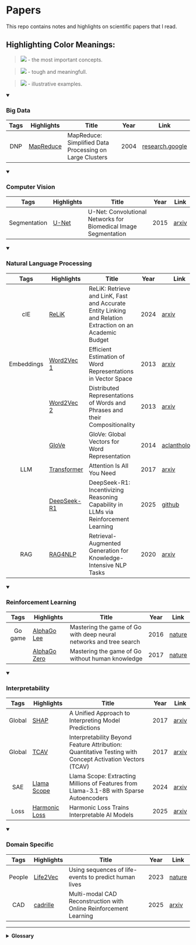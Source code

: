 # Papers

This repo contains notes and highlights on scientific papers that I read.

## Highlighting Color Meanings:

> [![](https://img.shields.io/badge/yellow-yellow?style=for-the-badge)]() - the most important concepts.

> [![](https://img.shields.io/badge/red-red?style=for-the-badge)]() - tough and meaningfull.

> [![](https://img.shields.io/badge/green-green?style=for-the-badge)]() - illustrative examples.

<details open>
<summary><h3>Big Data</h3></summary>

| Tags | Highlights                              | Title                                                   | Year | Link                                                                                                                 |
| :--: | --------------------------------------- | ------------------------------------------------------- | :--: | -------------------------------------------------------------------------------------------------------------------- |
| DNP  | [MapReduce](./highlights/MapReduce.pdf) | MapReduce: Simplified Data Processing on Large Clusters | 2004 | [research.google](https://static.googleusercontent.com/media/research.google.com/en/us/archive/mapreduce-osdi04.pdf) |

</details>

<details open>
<summary><h3>Computer Vision</h3></summary>

|     Tags     | Highlights                      | Title                                                           | Year | Link                                      |
| :----------: | ------------------------------- | --------------------------------------------------------------- | :--: | ----------------------------------------- |
| Segmentation | [U-Net](./highlights/U-Net.pdf) | U-Net: Convolutional Networks for Biomedical Image Segmentation | 2015 | [arxiv](https://arxiv.org/abs/1505.04597) |

</details>

<details open>
<summary><h3>Natural Language Processing</h3></summary>

|    Tags    | Highlights                                  | Title                                                                                                    | Year | Link                                                                           |
| :--------: | ------------------------------------------- | -------------------------------------------------------------------------------------------------------- | :--: | ------------------------------------------------------------------------------ |
|    cIE     | [ReLiK](./highlights/ReLiK.pdf)             | ReLiK: Retrieve and LinK, Fast and Accurate Entity Linking and Relation Extraction on an Academic Budget | 2024 | [arxiv](https://arxiv.org/abs/2408.00103)                                      |
| Embeddings | [Word2Vec 1](./highlights/Word2Vec%201.pdf) | Efficient Estimation of Word Representations in Vector Space                                             | 2013 | [arxiv](https://arxiv.org/abs/1301.3781)                                       |
|            | [Word2Vec 2](./highlights/Word2Vec%202.pdf) | Distributed Representations of Words and Phrases and their Compositionality                              | 2013 | [arxiv](https://arxiv.org/abs/1310.4546)                                       |
|            | [GloVe](./highlights/GloVe.pdf)             | GloVe: Global Vectors for Word Representation                                                            | 2014 | [aclanthology](https://aclanthology.org/D14-1162/)                             |
|    LLM     | [Transformer](./highlights/Transformer.pdf) | Attention Is All You Need                                                                                | 2017 | [arxiv](https://arxiv.org/abs/1706.03762)                                      |
|            | [DeepSeek-R1](./highlights/DeepSeek-R1.pdf) | DeepSeek-R1: Incentivizing Reasoning Capability in LLMs via Reinforcement Learning                       | 2025 | [github](https://github.com/deepseek-ai/DeepSeek-R1/blob/main/DeepSeek_R1.pdf) |
|    RAG     | [RAG4NLP](./highlights/RAG4NLP.pdf)         | Retrieval-Augmented Generation for Knowledge-Intensive NLP Tasks                                         | 2020 | [arxiv](https://arxiv.org/abs/2005.11401)                                      |

</details>

<details open>
<summary><h3>Reinforcement Learning</h3></summary>

|  Tags   | Highlights                                      | Title                                                              | Year | Link                                                  |
| :-----: | ----------------------------------------------- | ------------------------------------------------------------------ | :--: | ----------------------------------------------------- |
| Go game | [AlphaGo Lee](./highlights/AlphaGo%20Lee.pdf)   | Mastering the game of Go with deep neural networks and tree search | 2016 | [nature](https://www.nature.com/articles/nature16961) |
|         | [AlphaGo Zero](./highlights/AlphaGo%20Zero.pdf) | Mastering the game of Go without human knowledge                   | 2017 | [nature](https://www.nature.com/articles/nature24270) |

</details>

<details open>
<summary><h3>Interpretability</h3></summary>

|  Tags  | Highlights                                        | Title                                                                                                    | Year | Link                                        |
| :----: | ------------------------------------------------- | -------------------------------------------------------------------------------------------------------- | :--: | ------------------------------------------- |
| Global | [SHAP](./highlights/SHAP.pdf)                     | A Unified Approach to Interpreting Model Predictions                                                     | 2017 | [arxiv](https://arxiv.org/abs/1705.07874)   |
| Global | [TCAV](./highlights/TCAV.pdf)                     | Interpretability Beyond Feature Attribution: Quantitative Testing with Concept Activation Vectors (TCAV) | 2017 | [arxiv](https://arxiv.org/abs/1711.11279)   |
|  SAE   | [Llama Scope](./highlights/Llama%20Scope.pdf)     | Llama Scope: Extracting Millions of Features from Llama-3.1-8B with Sparse Autoencoders                  | 2024 | [arxiv](https://arxiv.org/abs/2410.20526)   |
|  Loss  | [Harmonic Loss](./highlights/Harmonic%20Loss.pdf) | Harmonic Loss Trains Interpretable AI Models                                                             | 2025 | [arxiv](https://arxiv.org/abs/2502.01628v1) |

</details>

<details open>
<summary><h3>Domain Specific</h3></summary>

|  Tags  | Highlights                            | Title                                                             | Year | Link                                                         |
| :----: | ------------------------------------- | ----------------------------------------------------------------- | :--: | ------------------------------------------------------------ |
| People | [Life2Vec](./highlights/Life2Vec.pdf) | Using sequences of life-events to predict human lives             | 2023 | [nature](https://www.nature.com/articles/s43588-023-00573-5) |
|  CAD   | [cadrille](./highlights/cadrille.pdf) | Multi-modal CAD Reconstruction with Online Reinforcement Learning | 2025 | [arxiv](https://arxiv.org/abs/2505.22914)                    |

</details>

<!--
<details>
<summary><h3>...</h3></summary>

| Tags | Highlights | Title | Year | Link |
| :--: | ---------- | ----- | :--: | ---- |
|      |            |       |      |      |

</details>
-->

---

<details>
<summary><b>Glossary</b></summary>

- DNP - Distributed and Network Programming
- cIE - closed Information Extraction
- LLM - Large Language Model
- RAG - Retrieval Augmented Generation
- SAE - Sparse AutoEncoder

</details>

